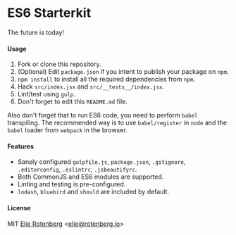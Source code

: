 ES6 Starterkit
==============

The future is today!

#### Usage

1. Fork or clone this repository.
2. (Optional) Edit `package.json` if you intent to publish your package on `npm`.
3. `npm install` to install all the required dependencies from `npm`.
4. Hack `src/index.jsx` and `src/__tests__/index.jsx`.
5. Lint/test using `gulp`.
6. Don't forget to edit this `README.md` file.

Also don't forget that to run ES6 code, you need to perform `babel` transpiling. The recommended way is to use `babel/register` in `node` and the `babel` loader from `webpack` in the browser.

#### Features

- Sanely configured `gulpfile.js`, `package.json`, `.gitignore`, `.editorconfig`, `.eslintrc`, `.jsbeautifyrc`.
- Both CommonJS and ES6 modules are supported.
- Linting and testing is pre-configured.
- `lodash`, `bluebird` and `should` are included by default.

#### License

MIT [Elie Rotenberg](http://elie.rotenberg.io) <[elie@rotenberg.io](mailto:elie@rotenberg.io)>
